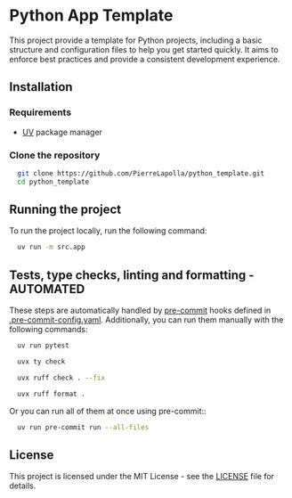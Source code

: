 # Python App Template

This project provide a template for Python projects, including a basic structure and configuration files to help you get started quickly.
It aims to enforce best practices and provide a consistent development experience.

## Installation

### Requirements

- [UV](https://docs.astral.sh/uv/) package manager

### Clone the repository

```bash
  git clone https://github.com/PierreLapolla/python_template.git
  cd python_template
```

## Running the project

To run the project locally, run the following command:

```bash
  uv run -m src.app
```

## Tests, type checks, linting and formatting - AUTOMATED

These steps are automatically handled by [pre-commit](https://pre-commit.com/) hooks defined
in [.pre-commit-config.yaml](.pre-commit-config.yaml).
Additionally, you can run them manually with the following commands:

```bash
  uv run pytest
```

```bash
  uvx ty check
```

```bash
  uvx ruff check . --fix
```

```bash
  uvx ruff format .
```

Or you can run all of them at once using pre-commit::

```bash
  uv run pre-commit run --all-files
```

## License

This project is licensed under the MIT License - see the [LICENSE](LICENSE) file for details.
